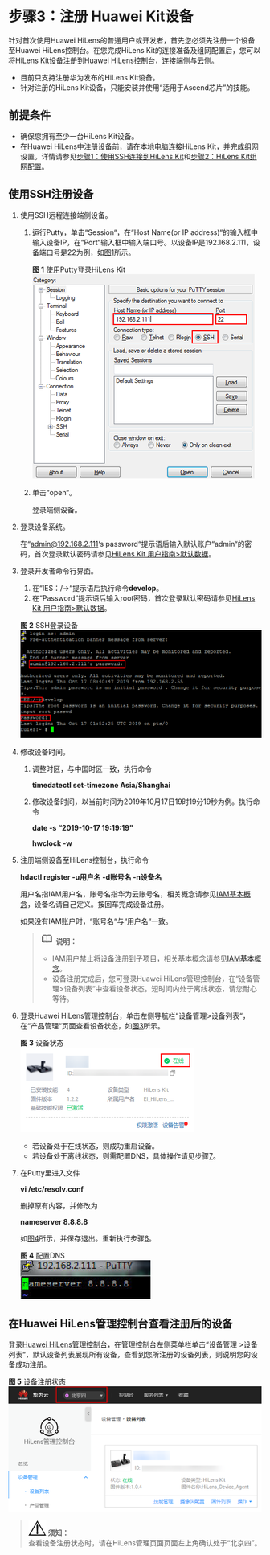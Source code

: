 # 步骤3：注册 Huawei Kit设备<a name="hilens_02_0051"></a>

针对首次使用Huawei HiLens的普通用户或开发者，首先您必须先注册一个设备至Huawei HiLens控制台。在您完成HiLens Kit的连接准备及组网配置后，您可以将HiLens Kit设备注册到Huawei HiLens控制台，连接端侧与云侧。

-   目前只支持注册华为发布的HiLens Kit设备。
-   针对注册的HiLens Kit设备，只能安装并使用“适用于Ascend芯片”的技能。

## 前提条件<a name="section10466335498"></a>

-   确保您拥有至少一台HiLens Kit设备。
-   在Huawei HiLens中注册设备前，请在本地电脑连接HiLens Kit，并完成组网设置。详情请参见[步骤1：使用SSH连接到HiLens Kit](步骤1-使用SSH连接到HiLens-Kit.md)和[步骤2：HiLens Kit组网配置](步骤2-HiLens-Kit组网配置.md)。

## 使用SSH注册设备<a name="section1753913271899"></a>

1.  使用SSH远程连接端侧设备。
    1.  运行Putty，单击“Session“，在“Host Name\(or IP address\)“的输入框中输入设备IP，在“Port“输入框中输入端口号。以设备IP是192.168.2.111，设备端口号是22为例，如[图1](#fig13585102521318)所示。

        **图 1**  使用Putty登录HiLens Kit<a name="fig13585102521318"></a>  
        ![](figures/使用Putty登录HiLens-Kit.png "使用Putty登录HiLens-Kit")

    2.  单击“open“。

        登录端侧设备。

2.  登录设备系统。

    在“admin@192.168.2.111‘s password“提示语后输入默认账户“admin“的密码，首次登录默认密码请参见[HiLens Kit 用户指南\>默认数据](https://support.huawei.com/enterprise/zh/doc/EDOC1100112066/2347bab9)。

3.  登录开发者命令行界面。

    1.  在“IES：/-\>“提示语后执行命令**develop**。
    2.  在“Password“提示语后输入root密码，首次登录默认密码请参见[HiLens Kit 用户指南\>默认数据](https://support.huawei.com/enterprise/zh/doc/EDOC1100112066/2347bab9)。

    **图 2**  SSH登录设备<a name="fig1324342416513"></a>  
    ![](figures/SSH登录设备.png "SSH登录设备")

4.  修改设备时间。

    1.  调整时区，与中国时区一致，执行命令

        **timedatectl set-timezone Asia/Shanghai**

    2.  修改设备时间，以当前时间为2019年10月17日19时19分19秒为例。执行命令

        **date -s “2019-10-17 19:19:19”**

        **hwclock -w**

5.  注册端侧设备至HiLens控制台，执行命令

    **hdactl register -u用户名 -d账号名 -n设备名**

    用户名指IAM用户名，账号名指华为云账号名，相关概念请参见[IAM基本概念](https://support.huaweicloud.com/productdesc-iam/iam_01_0023.html)，设备名请自己定义。按回车完成设备注册。

    如果没有IAM账户时，“账号名“与“用户名“一致。

    >![](public_sys-resources/icon-note.gif) **说明：**   
    >-   IAM用户禁止将设备注册到子项目，相关基本概念请参见[IAM基本概念](https://support.huaweicloud.com/productdesc-iam/iam_01_0023.html)。  
    >-   设备注册完成后，您可登录Huawei HiLens管理控制台，在“设备管理\>设备列表“中查看设备状态。短时间内处于离线状态，请您耐心等待。  

6.  <a name="li18944155071111"></a>登录Huawei HiLens管理控制台，单击左侧导航栏“设备管理\>设备列表“，在“产品管理“页面查看设备状态，如[图3](#fig13797514193819)所示。

    **图 3**  设备状态<a name="fig13797514193819"></a>  
    ![](figures/设备状态.png "设备状态")

    -   若设备处于在线状态，则成功重启设备。
    -   若设备处于离线状态，则需配置DNS，具体操作请见步骤[7](#li92875382334)。

7.  <a name="li92875382334"></a>在Putty里进入文件

    **vi /etc/resolv.conf**

    删掉原有内容，并修改为

    **nameserver 8.8.8.8**

    如[图4](#fig25857316287)所示，并保存退出。重新执行步骤[6](#li18944155071111)。

    **图 4**  配置DNS<a name="fig25857316287"></a>  
    ![](figures/配置DNS.png "配置DNS")


## 在Huawei HiLens管理控制台查看注册后的设备<a name="section2853102614441"></a>

登录[Huawei HiLens管理控制台](https://console.huaweicloud.com/hilens/?region=cn-north-4#/hilens/deviceAuthority)，在管理控制台左侧菜单栏单击“设备管理 \>设备列表“，默认设备列表展现所有设备，查看到您所注册的设备列表，则说明您的设备成功注册。

**图 5**  设备注册状态<a name="fig9970103511479"></a>  
![](figures/设备注册状态.png "设备注册状态")

>![](public_sys-resources/icon-notice.gif) **须知：**   
>查看设备注册状态时，请在HiLens管理页面页面左上角确认处于“北京四”。  

